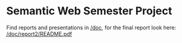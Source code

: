 # Semantic Web Semester Project

Find reports and presentations in [/doc](./doc), for the final report look here: [/doc/report2/README.pdf](./doc/report2/README.pdf)
